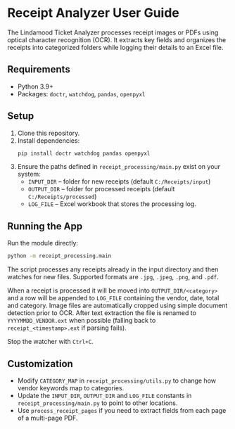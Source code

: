 # Receipt Analyzer User Guide

The Lindamood Ticket Analyzer processes receipt images or PDFs using optical character recognition (OCR). It extracts key fields and organizes the receipts into categorized folders while logging their details to an Excel file.

## Requirements
- Python 3.9+
- Packages: `doctr`, `watchdog`, `pandas`, `openpyxl`

## Setup
1. Clone this repository.
2. Install dependencies:
   ```bash
   pip install doctr watchdog pandas openpyxl
   ```
3. Ensure the paths defined in `receipt_processing/main.py` exist on your system:
   - `INPUT_DIR` – folder for new receipts (default `C:/Receipts/input`)
   - `OUTPUT_DIR` – folder for processed receipts (default `C:/Receipts/processed`)
   - `LOG_FILE` – Excel workbook that stores the processing log.

## Running the App
Run the module directly:
```bash
python -m receipt_processing.main
```
The script processes any receipts already in the input directory and then watches for new files. Supported formats are `.jpg`, `.jpeg`, `.png`, and `.pdf`.

When a receipt is processed it will be moved into `OUTPUT_DIR/<category>` and a row will be appended to `LOG_FILE` containing the vendor, date, total and category. Image files are automatically cropped using simple document detection prior to OCR. After text extraction the file is renamed to `YYYYMMDD_VENDOR.ext` when possible (falling back to `receipt_<timestamp>.ext` if parsing fails).

Stop the watcher with `Ctrl+C`.

## Customization
- Modify `CATEGORY_MAP` in `receipt_processing/utils.py` to change how vendor keywords map to categories.
- Update the `INPUT_DIR`, `OUTPUT_DIR` and `LOG_FILE` constants in `receipt_processing/main.py` to point to other locations.
- Use `process_receipt_pages` if you need to extract fields from each page of a multi-page PDF.

